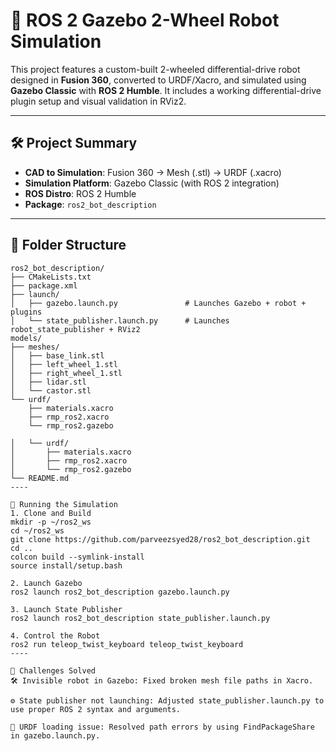 # 🤖 ROS 2 Gazebo 2-Wheel Robot Simulation

This project features a custom-built 2-wheeled differential-drive robot designed in **Fusion 360**, converted to URDF/Xacro, and simulated using **Gazebo Classic** with **ROS 2 Humble**. It includes a working differential-drive plugin setup and visual validation in RViz2.

---

## 🛠 Project Summary

- **CAD to Simulation**: Fusion 360 → Mesh (.stl) → URDF (.xacro)
- **Simulation Platform**: Gazebo Classic (with ROS 2 integration)
- **ROS Distro**: ROS 2 Humble
- **Package**: `ros2_bot_description`

---

## 📁 Folder Structure

```text
ros2_bot_description/
├── CMakeLists.txt
├── package.xml
├── launch/
│   ├── gazebo.launch.py               # Launches Gazebo + robot + plugins
│   └── state_publisher.launch.py      # Launches robot_state_publisher + RViz2
models/
├── meshes/
│   ├── base_link.stl
│   ├── left_wheel_1.stl
│   ├── right_wheel_1.stl
│   ├── lidar.stl
│   └── castor.stl
└── urdf/
    ├── materials.xacro
    ├── rmp_ros2.xacro
    └── rmp_ros2.gazebo

│   └── urdf/
│       ├── materials.xacro
│       ├── rmp_ros2.xacro
│       └── rmp_ros2.gazebo
└── README.md
----

🚀 Running the Simulation
1. Clone and Build
mkdir -p ~/ros2_ws
cd ~/ros2_ws
git clone https://github.com/parveezsyed28/ros2_bot_description.git
cd ..
colcon build --symlink-install
source install/setup.bash

2. Launch Gazebo
ros2 launch ros2_bot_description gazebo.launch.py

3. Launch State Publisher
ros2 launch ros2_bot_description state_publisher.launch.py

4. Control the Robot
ros2 run teleop_twist_keyboard teleop_twist_keyboard
----

🧠 Challenges Solved
🛠 Invisible robot in Gazebo: Fixed broken mesh file paths in Xacro.

⚙️ State publisher not launching: Adjusted state_publisher.launch.py to use proper ROS 2 syntax and arguments.

🔗 URDF loading issue: Resolved path errors by using FindPackageShare in gazebo.launch.py.
